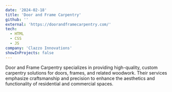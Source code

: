 ```yaml
---
date: '2024-02-18'
title: 'Door and Frame Carpentry'
github: ''
external: 'https://doorandframecarpentry.com/'
tech:
  - HTML
  - CSS
  - JS
company: 'Clazzo Innovations'
showInProjects: false
---
```


Door and Frame Carpentry specializes in providing high-quality, custom carpentry solutions for doors, frames, and related woodwork. Their services emphasize craftsmanship and precision to enhance the aesthetics and functionality of residential and commercial spaces.
